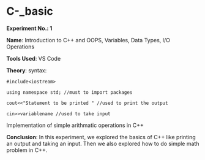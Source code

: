 # C-_basic

****Experiment No.: 1****

**Name**: Introduction to C++ and OOPS, Variables, Data Types, I/O Operations

**Tools Used**: VS Code

**Theory**: 
syntax: 

    #include<iostream>
    
    using namespace std; //must to import packages

    cout<<"Statement to be printed " //used to print the output
    
    cin>>variablename //used to take input

Implementation of simple arithmatic operations in C++

**Conclusion**: In this experiment, we explored the basics of C++ like printing an output and taking an input. Then we also explored how to do simple math problem in C++.
